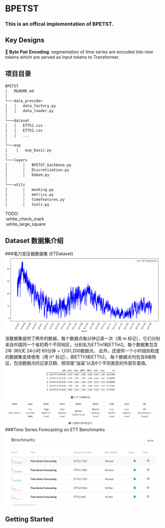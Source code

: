# BPETST

### This is an offical implementation of BPETST.

## Key Designs

:star2: **Byte Pair Encoding**: segmentation of time series are encoded into new tokens which are served as input tokens to Transformer.

## 项目目录
```
BPETST
│   README.md  
│
└───data_provider
│   │   data_factory.py
│   │   data_loader.py
│  
└───dataset
│   │   ETTh1.csv
│   │   ETTh2.csv
│   │   ...
│   
└───exp
│    │   exp_basic.py
│  
└───layers
│       │   BPETST_backbone.py
│       │   Discretization.py
│       │   Embed.py
│  
└───utils
│       │   masking.py
│       │   metrics.py
│       │   timefeatures.py
│       │   tools.py

```
TODO: \
:white_check_mark \
:white_large_square 

## Dataset 数据集介绍
###电力变压器数据集 (ETDataset)
![ETT](./figures/ett.png "ETDataSet Target图示")
该数据集提供了两年的数据，每个数据点每分钟记录一次（用 m 标记），它们分别来自中国同一个省的两个不同地区，分别名为ETTm1和ETTm2。每个数据集包含2年 365天 24小时 60分钟 = 1,051,200数据点。 此外，还提供一个小时级别粒度的数据集变体使用（用 h* 标记），即ETTh1和ETTh2。 每个数据点均包含8维特征，包括数据点的记录日期、预测值“油温”以及6个不同类型的外部负载值。
![ETT](./figures/ett_mean.png "ETDataSet 各列意义")
###Time Series Forecasting on ETT Benchmarks
![ETT](./figures/benchmarks.png "ETDataSet 各列意义")

## Getting Started
